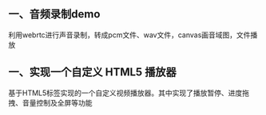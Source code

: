 ## 一、音频录制demo  
利用webrtc进行声音录制，转成pcm文件、wav文件，canvas画音域图，文件播放
## 一、实现一个自定义 HTML5 播放器
基于HTML5标签实现的一个自定义视频播放器。其中实现了播放暂停、进度拖拽、音量控制及全屏等功能
